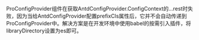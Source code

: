 ProConfigProvider组件在获取AntdConfigProvider.ConfigContext的...rest时失败，因为当给AntdConfigProvider配置prefixCls属性后，它并不会自动传递到ProConfigProvider中。解决方案是在开发环境中使用babel的按需引入插件，将libraryDirectory设置为es即可。
